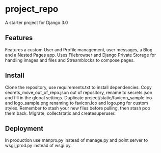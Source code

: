 # project_repo
A starter project for Django 3.0
## Features
Features a custom User and Profile management, user messages, a Blog and a
Nested Pages app. Uses Filebrowser and Django Private Storage for handling
images and files and Streamblocks to compose pages.
## Install
Clone the repository, use requirements.txt to install dependencies. Copy secrets_move_out_of_repo.json out of repository, rename to secrets.json and fill
in the global settings. Duplicate project/static/favicon_sample.ico and
logo_sample.png renaming to favicon.ico and logo.png for custom styles.
Remember to stash your new files before pulling, then stash pop them back.
Migrate, collectstatic and createsuperuser.
## Deployment
In production use manpro.py instead of manage.py and point server to
wsgi_prod.py instead of wsgi.py.
